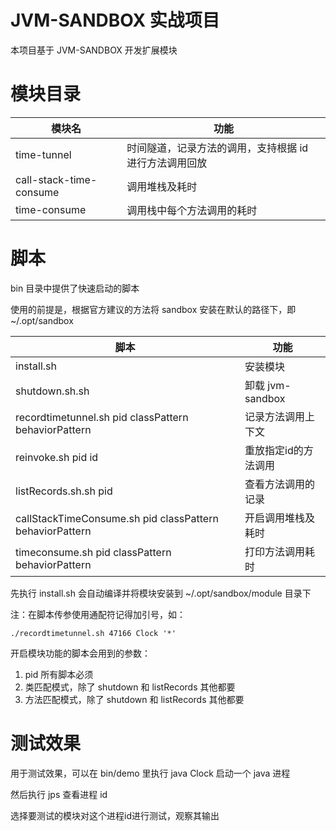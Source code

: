 # JVM-SANDBOX 实战项目

本项目基于 JVM-SANDBOX 开发扩展模块

# 模块目录

|模块名|功能|
|----|----|
|time-tunnel|时间隧道，记录方法的调用，支持根据 id 进行方法调用回放|
|call-stack-time-consume|调用堆栈及耗时|
|time-consume|调用栈中每个方法调用的耗时|

# 脚本

bin 目录中提供了快速启动的脚本

使用的前提是，根据官方建议的方法将 sandbox 安装在默认的路径下，即 ~/.opt/sandbox

|脚本|功能|
|----|----|
|install.sh|安装模块|
|shutdown.sh.sh|卸载 jvm-sandbox|
|recordtimetunnel.sh pid classPattern behaviorPattern|记录方法调用上下文|
|reinvoke.sh pid id|重放指定id的方法调用|
|listRecords.sh.sh pid|查看方法调用的记录|
|callStackTimeConsume.sh pid classPattern behaviorPattern|开启调用堆栈及耗时|
|timeconsume.sh pid classPattern behaviorPattern|打印方法调用耗时|

先执行 install.sh 会自动编译并将模块安装到 ~/.opt/sandbox/module 目录下

注：在脚本传参使用通配符记得加引号，如：

`./recordtimetunnel.sh 47166 Clock '*'`

开启模块功能的脚本会用到的参数：
 
1. pid 所有脚本必须
2. 类匹配模式，除了 shutdown 和 listRecords 其他都要
3. 方法匹配模式，除了 shutdown 和 listRecords 其他都要

# 测试效果

用于测试效果，可以在 bin/demo 里执行 java Clock 启动一个 java 进程

然后执行 jps 查看进程 id

选择要测试的模块对这个进程id进行测试，观察其输出
